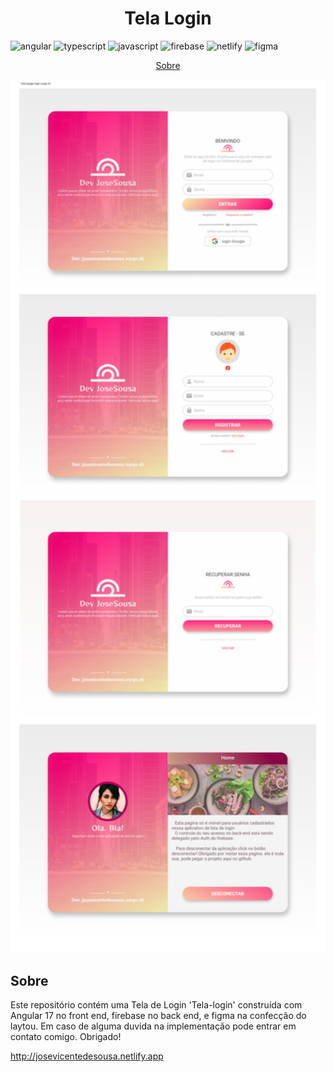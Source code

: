 [JAVASCRIPT__BADGE]: https://img.shields.io/badge/Javascript-000?style=for-the-badge&logo=javascript
[TYPESCRIPT__BADGE]: https://img.shields.io/badge/typescript-D4FAFF?style=for-the-badge&logo=typescript
[FIREBASE__BADGE]: https://img.shields.io/badge/Firebase-F00?style=for-the-badge&logo=firebase
[ANGULAR__BADGE]: https://img.shields.io/badge/Angular-red?style=for-the-badge&logo=angular
[FIGMA__BADGE]: https://img.shields.io/badge/Figma-white?style=for-the-badge&logo=figma
[NETLIFY__BADGE]: https://img.shields.io/badge/Netlify-black?style=for-the-badge&logo=netlify


<h1 align="center" style="font-weight: bold;">Tela Login </h1>

![angular][ANGULAR__BADGE]
![typescript][TYPESCRIPT__BADGE]
![javascript][JAVASCRIPT__BADGE]
![firebase][FIREBASE__BADGE]
![netlify][NETLIFY__BADGE]
![figma][FIGMA__BADGE]

<p align="center">
 <a href="#about">Sobre</a> 
</p>

<p align="center">
    <img src="./.github/tela-login.png" alt="Page Layout" width="600px">
</p>

<h2 id="about"> Sobre</h2>

Este repositório contém uma Tela de Login 'Tela-login' construída com Angular 17 no front end, firebase no back end, e figma na confecção do laytou. Em caso de alguma duvida na implementação pode entrar em contato comigo. Obrigado!

<a href="http://josevicentedesousa.netlify.app">http://josevicentedesousa.netlify.app</a>


